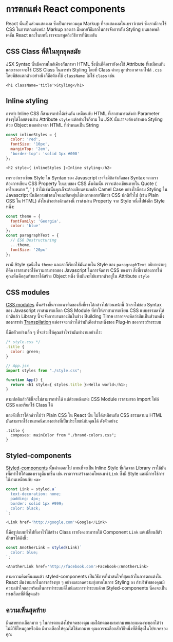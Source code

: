 # การตกแต่ง React components

React นั้นเป็นส่วนแสดงผล ซึ่งเป็นการควมคุม Markup ที่จะแสดงผลในเบราว์เซอร์ ซึ่งเรามักจะใช้ CSS ในการตกแต่งหน้า Markup ของเรา มีหลายวิธีมากในการจัดการกับ Styling บนแอพพลิเคชั่น React และในบทนี้ เราจะมาพูดถึงวิธีการที่นิยมกัน

## CSS Class ที่ดีในทุกยุคสมัย

JSX Syntax นั้นมีความใกล้เคียงกับภาษา HTML ซึ่งนั่นก็คือเรายังคงใช้ Attribute ที่เหมือนกัน และเราอาจจะใช้ CSS Class ในการทำ Styling โดยที่ Class ต่างๆ ถูกประกาศจากไฟล์ `.css` โดยมีข้อแตกต่างอย่างนึงก็คือต้องใช้ `className` ไม่ใช่ `class` เช่น

```
<h1 className='title'>Styling</h1>
``` 

## Inline styling

การทำ Inline CSS ก็สามารถทำได้เช่นกัน เหมือนกับ HTML ที่เราสามารถส่งค่า Parameter ต่างๆได้โดยตรงผ่าน Attribute `style` แต่อย่างไรก็ตาม ใน JSX นั้นเราจะต้องกำหนด Styling ด้วย Object แตกต่างจาก HTML ที่กำหนดเป็น String

```js
const inlineStyles = {
  color: 'red',
  fontSize: '10px',
  marginTop: '2em',
  'border-top': 'solid 1px #000'
};

<h2 style={ inlineStyles }>Inline styling</h2>
```

เพราะว่าเราเขียน Style ใน Syntax ของ Javascript เราจึงมีข้อจำกัดของ Syntax
หากเราต้องการเขียน CSS Property ใบแบบของ CSS ดั้งเดิมนั้น  เราจะต้องเขียนภายใน Quote ( เครื่องหมาย ", ' ) ถ้าไม่เช่นนั้นคุณก็จะต้องเขียนตามหลัก Camel Case อย่างไรก็ตาม Styling ใน Javascript นั้นมีความน่าสนใจและยืดหยุ่นได้หลากหลายวิธีกว่า CSS ปกติทั่วไป (เช่น Plain CSS ใน HTML) ดังในตัวอย่างด้านล่างนี้ เราส่งผ่าน Property จาก Style หนึ่งไปยังอีก Style หนึ่ง:

```js
const theme = {
  fontFamily: 'Georgia',
  color: 'blue'
};
const paragraphText = {
  // ES6 Destructuring
  ...theme,
  fontSize: '20px'
};
```

เรามี Style ชุดนึงใน `theme` และเราก็เรียกใช้มันภายใน Style ของ `paragraphText` อธิบายง่ายๆก็คือ เราสามารถใช้ความสามารถของ Javascript ในการจัดการ CSS ของเรา สิ่งที่เราต้องการให้คุณเห็นคือสุดท้ายเราได้สร้าง Object หนึ่ง ซึ่งมันจะไปแทรกตัวอยู่ใน Attribute `style`

## CSS modules

[CSS modules](https://github.com/css-modules/css-modules/blob/master/docs/get-started.md) นั้นสร้างขึ้นจากแนวคิดของสิ่งที่เราได้กล่าวไปก่อนหน้านี้ ถ้าเราไม่ชอบ Syntax ของ Javascript เราสามารถเลือก CSS Module ที่ทำให้เราสามารถเขียน CSS แบบธรรมดาได้
ปกติแล้ว Library นี้จะจัดการงานของมันในช่วง Building Time
เราอาจจะคิดว่ามันเป็นส่วนหนึ่งของการทำ [Transpilation](https://scotch.io/tutorials/javascript-transpilers-what-they-are-why-we-need-them) แต่อาจจะกล่าวได้ว่ามันคือส่วนหนึ่งของ Plug-in ของการสร้างระบบ

นี่คือตัวอย่างเล็ก ๆ ที่จะช่วยให้คุณเข้าใจว่ามันทำงานอย่างไร:

```js
/* style.css */
.title {
  color: green;
}

// App.jsx
import styles from "./style.css";

function App() {
  return <h1 style={ styles.title }>Hello world</h1>;
}
```

ตามปกติแล้ววิธีนี้จะไม่สามารถทำได้ แต่ด้วยพลังแห่ง CSS Module เราสามารถ import ไฟล์ CSS และเรียกใช้ Class ได้

และดังที่เราได้กล่าวไปว่า Plain CSS ใน React นั้น ไม่ได้เหมือนกับ CSS ธรรมดาบน HTML มันสามารถใช้งานเทคนิคบางอย่างที่เป็นประโยชน์กับคุณได้ ดังตัวอย่าง:

```
.title {
  composes: mainColor from "./brand-colors.css";
}
```

## Styled-components

[Styled-components](https://www.styled-components.com/) นั้นต่างออกไป แทนที่จะเป็น Inline Style ที่เกิดจาก Library เราใช้มันเพื่อทำให้โค้ดของเราดูดีมากขึ้น เช่น เราอาจจะสร้างคอมโพเนนท์ `Link` ซึ่งมี Style และมีการใช้การใช้งานเหมือนกับ `<a>`

```js
const Link = styled.a`
  text-decoration: none;
  padding: 4px;
  border: solid 1px #999;
  color: black;
`;

<Link href='http://google.com'>Google</Link>
```

นี่คือรูปแบบทั่วไปที่เอาไว้ใช้สร้าง Class เรายังคงสามารถใช้ Component `Link` แต่เปลี่ยนสีตัวอักษรได้ดังนี้:

```js
const AnotherLink = styled(Link)`
  color: blue;
`;

<AnotherLink href='http://facebook.com'>Facebook</AnotherLink>
```

ตามความคิดเห็นผมแล้ว styled-components เป็นวิธีการที่น่าสนใจที่สุดแล้วในการตกแต่งใน React มันง่ายมากในการสร้างทุก ๆ อย่างและลดความยุ่งยากในการ Styling ลง ถ้าบริษัทของคุณมีความเข้าใจและพร้อมในการทำระบบดีไซน์และการทำระบบด้วย Styled-components นี่คงจะเป็นทางเลือกที่ดีที่สุดแล้ว

## ความเห็นสุดท้าย

มีหลายทางเลือกมาก ๆ ในการตกแต่งโปรเจคของคุณ ผมได้ทดลองมามากมายและผมคงจะบอกได้ว่าไม่มีวิธีไหนถูกหรือผิด มีทางเลือกให้คุณได้ใช้มากมาย คุณควรจะเลือกสักวิธีหนึ่งที่ดีที่สุดในโปรเจคของคุณ